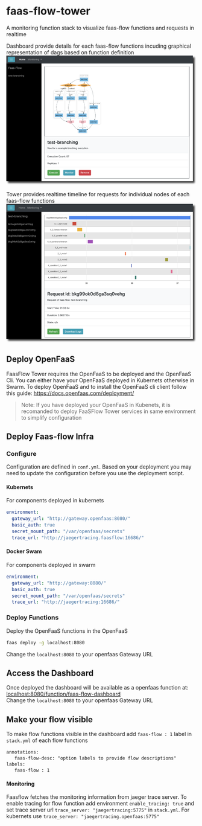 # faas-flow-tower
A monitoring function stack to visualize faas-flow functions and requests in realtime
    
Dashboard provide details for each faas-flow functions incuding graphical representation of dags based on function definition
![alt dashboard](doc/dashboard.png)   

Tower provides realtime timeline for requests for individual nodes of each faas-flow functions
![alt dashboard](doc/monitoring.png)    
   

## Deploy OpenFaaS
FaasFlow Tower requires the OpenFaaS to be deployed and the OpenFaaS Cli. You can either have your OpenFaaS deployed in Kubernets otherwise in Swarm. To deploy OpenFaaS and to install the OpenFaaS cli client follow this guide: https://docs.openfaas.com/deployment/      

> Note: If you have deployed your OpenFaaS in Kubenets, it is recomanded to deploy FaaSFlow Tower services in same environment to simplify configuration


## Deploy Faas-flow Infra

### Configure 
Configuration are defined in `conf.yml`. Based on your deployment you may need to update the configuration before you use the deployment script.   

#### Kubernets
For components deployed in kubernets   
```yaml
environment:
  gateway_url: "http://gateway.openfaas:8080/" 
  basic_auth: true
  secret_mount_path: "/var/openfaas/secrets"
  trace_url: "http://jaegertracing.faasflow:16686/" 
```
#### Docker Swam
For components deployed in swarm
```yaml
environment:
  gateway_url: "http://gateway:8080/" 
  basic_auth: true
  secret_mount_path: "/var/openfaas/secrets"
  trace_url: "http://jaegertracing:16686/" 
```

### Deploy Functions
Deploy the OpenFaaS functions in the OpenFaaS 
```sh
faas deploy -g localhost:8080
```
Change the `localhost:8080` to your openfaas Gateway URL 

## Access the Dashboard
Once deployed the dashboard will be available as a openfaas function at: [localhost:8080/function/faas-flow-dashboard](localhost:8080/function/faas-flow-dashboard)     
Change the `localhost:8080` to your openfaas Gateway URL    

## Make your flow visible 
To make flow functions visible in the dashboard add `faas-flow : 1` label in `stack.yml` of each flow functions  
```
annotations:
   faas-flow-desc: "option labels to provide flow descriptions"
labels:
   faas-flow : 1
``` 
   
#### Monitoring
Faasflow fetches the monitoring information from jaeger trace server. To enable tracing for flow function add environment `enable_tracing: true` and set trace server url `trace_server: "jaegertracing:5775"` in `stack.yml`. For kubernets use `trace_server: "jaegertracing.openfaas:5775"`

